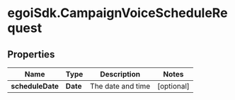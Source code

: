 # egoiSdk.CampaignVoiceScheduleRequest

## Properties
Name | Type | Description | Notes
------------ | ------------- | ------------- | -------------
**scheduleDate** | **Date** | The date and time | [optional] 


